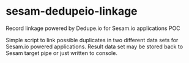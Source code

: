 # sesam-dedupeio-linkage
Record linkage powered by Dedupe.io for Sesam.io applications POC

Simple script to link possible duplicates in two different data sets for Sesam.io powered applications.
Result data set may be stored back to Sesam target pipe or just written to console.

